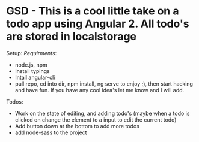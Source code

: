 # GSD - This is a cool little take on a todo app using Angular 2. All todo's are stored in localstorage

Setup:
_Requirments_:
- node.js, npm
- Install typings
- Intall angular-cli
- pull repo, cd into dir, npm install, ng serve to enjoy ;), then start hacking and have fun. If you have any cool idea's let me know and I will add.

Todos: 
- Work on the state of editing, and adding todo's (maybe when a todo is clicked on change the element to a input to edit the current todo)
- Add button down at the bottom to add more todos
- add node-sass to the project